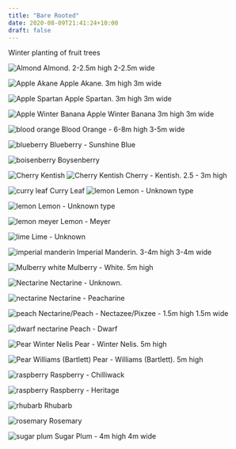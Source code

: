 ```yaml
---
title: "Bare Rooted"
date: 2020-08-09T21:41:24+10:00
draft: false
---
```


Winter planting of fruit trees

![Almond](/assets/images/barerooted/almond.jpg)
Almond.  2-2.5m high 2-2.5m wide

![Apple Akane](/assets/images/barerooted/apple-akane.jpg)
Apple Akane. 3m high 3m wide

![Apple Spartan](/assets/images/barerooted/apple-spartan.jpg)
Apple Spartan. 3m high 3m wide

![Apple Winter Banana](/assets/images/barerooted/apple-winter-banana.jpg)
Apple Winter Banana 3m high 3m wide

![blood orange](/assets/images/barerooted/blood-orange.jpg)
Blood Orange - 6-8m high 3-5m wide

![blueberry](/assets/images/barerooted/blueberry.jpg)
Blueberry - Sunshine Blue

![boisenberry](/assets/images/barerooted/boysnberry.jpg)
Boysenberry

![Cherry Kentish](/assets/images/barerooted/cherry-kentish-1.jpg)
![Cherry Kentish](/assets/images/barerooted/cherry-kentish-2.jpg)
Cherry - Kentish. 2.5 - 3m high

![curry leaf](/assets/images/barerooted/curry-leaf.jpg)
Curry Leaf
![lemon](/assets/images/barerooted/lemon-1.jpg)
Lemon - Unknown type

![lemon](/assets/images/barerooted/lemon-2.jpg)
Lemon - Unknown type

![lemon meyer](/assets/images/barerooted/lemon-meyer.jpg)
Lemon - Meyer

![lime](/assets/images/barerooted/lime.jpg)
Lime - Unknown

![imperial manderin](/assets/images/barerooted/mandarin.jpg)
Imperial Manderin. 3-4m high 3-4m wide

![Mulberry white](/assets/images/barerooted/mulberry-white.jpg)
Mulberry - White. 5m high

![Nectarine](/assets/images/barerooted/apricot.jpg)
Nectarine - Unknown.

![nectarine](/assets/images/barerooted/peacharine.jpg)
Nectarine - Peacharine

![peach](/assets/images/barerooted/peach.jpg)
Nectarine/Peach - Nectazee/Pixzee - 1.5m high 1.5m wide

![dwarf nectarine](/assets/images/barerooted/nectarine-dwarf.jpg)
Peach - Dwarf

![Pear Winter Nelis](/assets/images/barerooted/pear-winter-nelis.jpg)
Pear - Winter Nelis. 5m high

![Pear Williams (Bartlett)](/assets/images/barerooted/pear-williams.jpg)
Pear - Williams (Bartlett). 5m high

![raspberry](/assets/images/barerooted/raspberry-chilliwack.jpg)
Raspberry - Chilliwack

![raspberry](/assets/images/barerooted/raspberry-heritage.jpg)
Raspberry - Heritage

![rhubarb](/assets/images/barerooted/rhubarb.jpg)
Rhubarb

![rosemary](/assets/images/barerooted/rosemary.jpg)
Rosemary

![sugar plum](/assets/images/barerooted/sugar-plum.jpg)
Sugar Plum - 4m high 4m wide

